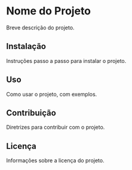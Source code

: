 # Nome do Projeto

Breve descrição do projeto.

## Instalação

Instruções passo a passo para instalar o projeto.

## Uso

Como usar o projeto, com exemplos.

## Contribuição

Diretrizes para contribuir com o projeto.

## Licença

Informações sobre a licença do projeto.
